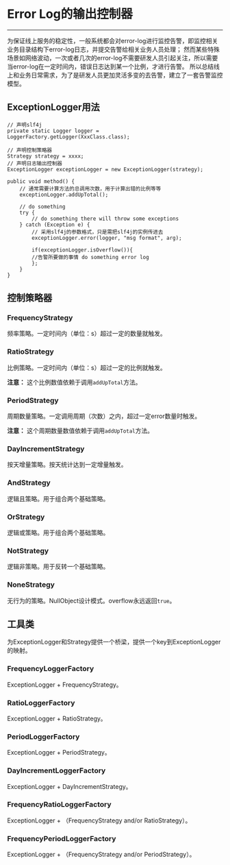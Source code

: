 # Error Log的输出控制器
----
为保证线上服务的稳定性，一般系统都会对error-log进行监控告警，即监控相关业务目录结构下error-log日志，并提交告警给相关业务人员处理；
然而某些特殊场景如网络波动，一次或者几次的error-log不需要研发人员引起关注，所以需要当error-log在一定时间内，错误日志达到某一个比例，才进行告警。
所以总结线上和业务日常需求，为了是研发人员更加灵活多变的去告警，建立了一套告警监控模型。

## ExceptionLogger用法

	// 声明slf4j
	private static Logger logger = LoggerFactory.getLogger(XxxClass.class);

	// 声明控制策略器
	Strategy strategy = xxxx;
	// 声明日志输出控制器
    ExceptionLogger exceptionLogger = new ExceptionLogger(strategy);

	public void method() {
		// 通常需要计算方法的总调用次数，用于计算出错的比例等等
		exceptionLogger.addUpTotal();

		// do something
		try {
			// do something there will throw some exceptions
		} catch (Exception e) {
			// 采用slf4j的参数格式，只是需把slf4j的实例传进去
			exceptionLogger.error(logger, "msg format", arg);
			
			if(exceptionLogger.isOverflow()){
			//告警所要做的事情 do something error log 
			};
		}
	}

## 控制策略器

### FrequencyStrategy

频率策略。一定时间内（单位：s）超过一定的数量就触发。

### RatioStrategy

比例策略。一定时间内（单位：s）超过一定的比例就触发。 

**注意：** 这个比例数值依赖于调用`addUpTotal`方法。

### PeriodStrategy

周期数量策略。一定调用周期（次数）之内，超过一定error数量时触发。

**注意：** 这个周期数量数值依赖于调用`addUpTotal`方法。

### DayIncrementStrategy

按天增量策略。按天统计达到一定增量触发。

### AndStrategy

逻辑且策略。用于组合两个基础策略。

### OrStrategy

逻辑或策略。用于组合两个基础策略。

### NotStrategy

逻辑非策略。用于反转一个基础策略。

### NoneStrategy

无行为的策略。NullObject设计模式。overflow永远返回`true`。

## 工具类

为ExceptionLogger和Strategy提供一个桥梁，提供一个key到ExceptionLogger的映射。

### FrequencyLoggerFactory

ExceptionLogger + FrequencyStrategy。

### RatioLoggerFactory

ExceptionLogger + RatioStrategy。

### PeriodLoggerFactory

ExceptionLogger + PeriodStrategy。

### DayIncrementLoggerFactory

ExceptionLogger + DayIncrementStrategy。

### FrequencyRatioLoggerFactory

ExceptionLogger + （FrequencyStrategy and/or RatioStrategy）。

### FrequencyPeriodLoggerFactory

ExceptionLogger + （FrequencyStrategy and/or PeriodStrategy）。

